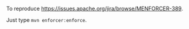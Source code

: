 To reproduce https://issues.apache.org/jira/browse/MENFORCER-389.

Just type `mvn enforcer:enforce`.
